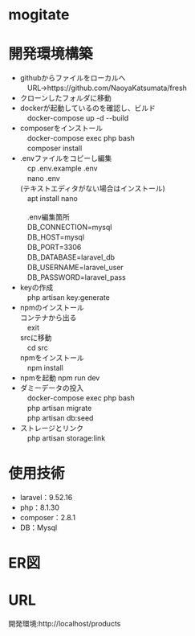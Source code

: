 # mogitate
<h1>開発環境構築</h1>
<ul>
    <li>githubからファイルをローカルへ<br>
        　URL->https://github.com/NaoyaKatsumata/fresh
    </li>
    <li>クローンしたフォルダに移動</li>
    <li>dockerが起動しているのを確認し、ビルド<br>
        　docker-compose up -d --build
    </li>
    <li>composerをインストール<br>
        　docker-compose exec php bash<br>　composer install
    </li>
    <li>.envファイルをコピーし編集<br>
        　cp .env.example .env<br>
        　nano .env<br>
        (テキストエディタがない場合はインストール)<br>
        　apt install nano<br><br>
        　.env編集箇所<br>
        　DB_CONNECTION=mysql<br>
        　DB_HOST=mysql<br>
        　DB_PORT=3306<br>
        　DB_DATABASE=laravel_db<br>
        　DB_USERNAME=laravel_user<br>
        　DB_PASSWORD=laravel_pass<br>
    </li>
    <li>keyの作成<br>
        　php artisan key:generate
    </li>
    <li>npmのインストール<br>
        コンテナから出る<br>
        　exit<br>
        srcに移動<br>
        　cd src<br>
        npmをインストール<br>
        　npm install
    </li>
    <li>npmを起動
        npm run dev
    </li>
    <li>ダミーデータの投入<br>
        　docker-compose exec php bash<br>
        　php artisan migrate<br>
        　php artisan db:seed
    </li>
    <li>
        ストレージとリンク<br>
        　php artisan storage:link
    </li>
</ul>
<h1>使用技術</h1>
<ul>
    <li>laravel：9.52.16</li>
    <li>php：8.1.30</li>
    <li>composer：2.8.1</li>
    <li>DB：Mysql</li>
</ul>
<h1>ER図</h1>
<h1>URL</h1>
<p>開発環境:http://localhost/products</p>
